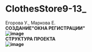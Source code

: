 # ClothesStore9-13_
Егорова У., Маркова Е.
<br><b>СОЗДАНИЕ"ОКНА РЕГИСТРАЦИИ"<b>
<br> ![image](https://user-images.githubusercontent.com/106396577/216268465-4bc462ac-4859-475c-894c-7fd9d943cd12.png)
<br> <b>СТРУКТУРА ПРОЕКТА<b>
<br> ![image](https://user-images.githubusercontent.com/106396577/216273190-5b07be31-7e57-4e1c-a832-a6c82cec1912.png)

